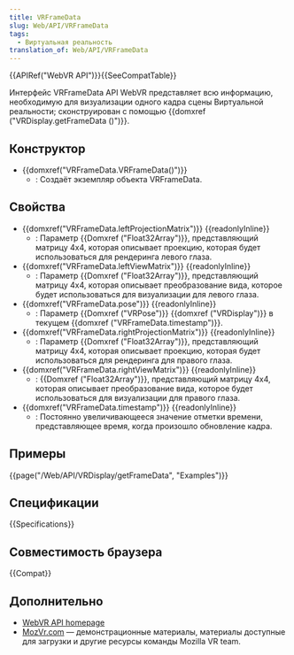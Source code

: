 ```yaml
---
title: VRFrameData
slug: Web/API/VRFrameData
tags:
  - Виртуальная реальность
translation_of: Web/API/VRFrameData
---
```


{{APIRef("WebVR API")}}{{SeeCompatTable}}

Интерфейс VRFrameData API WebVR представляет всю информацию, необходимую для визуализации одного кадра сцены Виртуальной реальности; сконструирован с помощью {{domxref ("VRDisplay.getFrameData ()")}}.

## Конструктор

- {{domxref("VRFrameData.VRFrameData()")}}
  - : Создаёт экземпляр объекта VRFrameData.

## Свойства

- {{domxref("VRFrameData.leftProjectionMatrix")}} {{readonlyInline}}
  - : Параметр {{Domxref ("Float32Array")}}, представляющий матрицу 4x4, которая описывает проекцию, которая будет использоваться для рендеринга левого глаза.
- {{domxref("VRFrameData.leftViewMatrix")}} {{readonlyInline}}
  - : Параметр {{Domxref ("Float32Array")}}, представляющий матрицу 4x4, которая описывает преобразование вида, которое будет использоваться для визуализации для левого глаза.
- {{domxref("VRFrameData.pose")}} {{readonlyInline}}
  - : Параметр {{Domxref ("VRPose")}} {{domxref ("VRDisplay")}} в текущем {{domxref ("VRFrameData.timestamp")}}.
- {{domxref("VRFrameData.rightProjectionMatrix")}} {{readonlyInline}}
  - : Параметр {{Domxref ("Float32Array")}}, представляющий матрицу 4x4, которая описывает проекцию, которая будет использоваться для рендеринга для правого глаза.
- {{domxref("VRFrameData.rightViewMatrix")}} {{readonlyInline}}
  - : {{Domxref ("Float32Array")}}, представляющий матрицу 4x4, которая описывает преобразование вида, которое будет использоваться для визуализации для правого глаза.
- {{domxref("VRFrameData.timestamp")}} {{readonlyInline}}
  - : Постоянно увеличивающееся значение отметки времени, представляющее время, когда произошло обновление кадра.

## Примеры

{{page("/Web/API/VRDisplay/getFrameData", "Examples")}}

## Спецификации

{{Specifications}}

## Совместимость браузера

{{Compat}}

## Дополнительно

- [WebVR API homepage](/ru/docs/Web/API/WebVR_API)
- [MozVr.com](http://mozvr.com/) — демонстрационные материалы, материалы доступные для загрузки и другие ресурсы команды Mozilla VR team.

